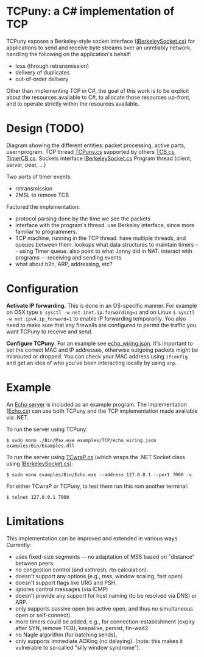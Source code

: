 # TCPuny: a C# implementation of TCP

TCPuny exposes a Berkeley-style socket interface
([IBerkeleySocket.cs](IBerkeleySocket.cs)) for applications to send and receive
byte streams over an unreliably network, handling the following on the
application's behalf:
* loss (through retransmission)
* delivery of duplicates
* out-of-order delivery

Other than implementing TCP in C#, the goal of this work is to be explicit
about the resources available to C#, to allocate those resources up-front, and
to operate strictly within the resources available.


# Design (TODO)
Diagram showing the different entities: packet processing, active parts, user=program.
  TCP thread [TCPuny.cs](TCPuny.cs)
   supported by others [TCB.cs](TCB.cs), [TimerCB.cs](TimerCB.cs).
  Sockets interface [IBerkeleySocket.cs](IBerkeleySocket.cs)
  Program thread (client, server, peer, ...)

Two sorts of timer events:
* retransmission
* 2MSL to remove TCB


Factored the implementation:
  - protocol parsing done by the time we see the packets
  - interface with the program's thread. use Berkeley interface, since more
    familiar to programmers.
  - TCP machine, running in the TCP thread.
      have multiple threads, and queues between them.
      lookups
        what data structures to maintain
      timers -- using Timer queue. also point to what Jonny did in NAT.
      interact with programs -- receiving and sending events
  - what about h2n, ARP, addressing, etc?


# Configuration
**Activate IP forwarding.** This is done in an OS-specific manner.
For example on OSX type `$ sysctl -w net.inet.ip.forwarding=1`
and on Linux `$ sysctl -w net.ipv4.ip_forward=1` to enable IP forwarding
temporarily.
You also need to make sure that any firewalls are configured to permit the
traffic you want TCPuny to receive and send.

**Configure TCPuny**. For an example see [echo_wiring.json](echo_wiring.json).
It's important to set the correct MAC and IP addresses, otherwise outgoing
packets might be misrouted or dropped. You can check your MAC address using
`ifconfig` and get an idea of who you've been interacting locally by using
`arp`.


# Example
An [Echo server](https://en.wikipedia.org/wiki/Echo_Protocol) is included as an
example program. The implementation ([Echo.cs](Echo.cs)) can use both TCPuny and
the TCP implementation made available via .NET.

To run the server using TCPuny:
```
$ sudo mono ./Bin/Pax.exe examples/TCP/echo_wiring.json examples/Bin/Examples.dll
```

To run the server using [TCwraP.cs](TCwraP.cs) (which wraps the .NET Socket class
using [IBerkeleySocket.cs](IBerkeleySocket.cs)):
```
$ sudo mono examples/Bin/Echo.exe --address 127.0.0.1 --port 7000 -v
```

For either TCwraP or TCPuny, to test them run this rom another terminal:
```
$ telnet 127.0.0.1 7000
```


# Limitations
This implementation can be improved and extended in various ways. Currently:
* uses fixed-size segments -- no adaptation of MSS based on "distance" between peers.
* no congestion control (and ssthresh, rto calculation).
* doesn't support any options (e.g., mss, window scaling, fast open)
* doesn't support flags like URG and PSH.
* ignores control messages (via ICMP)
* doesn't provide any support for host naming (to be resolved via DNS) or ARP.
* only supports passive open (no active open, and thus no simultaneous open or self-connect).
* more timers could be added, e.g., for connection-establishment (expiry after SYN, remove TCB), keepalive, persist, fin-wait2.
* no Nagle algorithm (for batching sends),
* only supports immediate ACKing (no delaying). (note: this makes it vulnerable to so-called "silly window syndrome").
